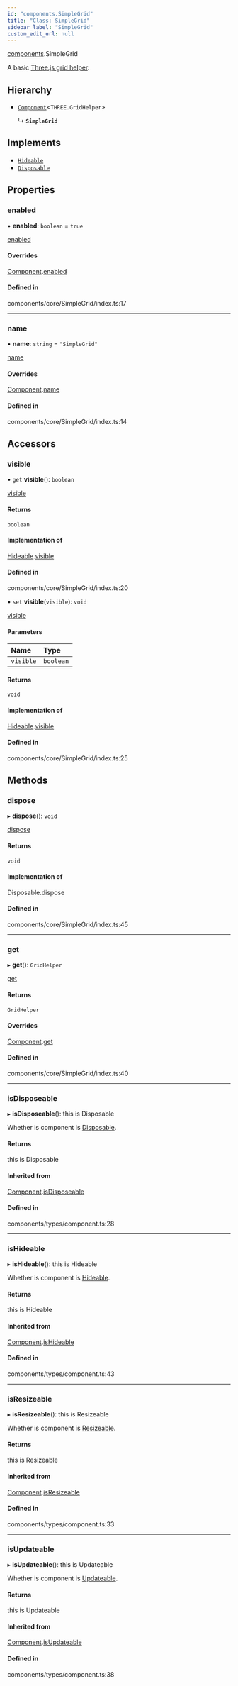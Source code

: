 ```yaml
---
id: "components.SimpleGrid"
title: "Class: SimpleGrid"
sidebar_label: "SimpleGrid"
custom_edit_url: null
---
```


[components](../modules/components.md).SimpleGrid

A basic
[Three.js grid helper](https://threejs.org/docs/#api/en/helpers/GridHelper).

## Hierarchy

- [`Component`](components.Component.md)<`THREE.GridHelper`\>

  ↳ **`SimpleGrid`**

## Implements

- [`Hideable`](../interfaces/components.Hideable.md)
- [`Disposable`](../interfaces/components.Disposable.md)

## Properties

### enabled

• **enabled**: `boolean` = `true`

[enabled](components.Component.md#enabled)

#### Overrides

[Component](components.Component.md).[enabled](components.Component.md#enabled)

#### Defined in

components/core/SimpleGrid/index.ts:17

___

### name

• **name**: `string` = `"SimpleGrid"`

[name](components.Component.md#name)

#### Overrides

[Component](components.Component.md).[name](components.Component.md#name)

#### Defined in

components/core/SimpleGrid/index.ts:14

## Accessors

### visible

• `get` **visible**(): `boolean`

[visible](../interfaces/components.Hideable.md#visible)

#### Returns

`boolean`

#### Implementation of

[Hideable](../interfaces/components.Hideable.md).[visible](../interfaces/components.Hideable.md#visible)

#### Defined in

components/core/SimpleGrid/index.ts:20

• `set` **visible**(`visible`): `void`

[visible](../interfaces/components.Hideable.md#visible)

#### Parameters

| Name | Type |
| :------ | :------ |
| `visible` | `boolean` |

#### Returns

`void`

#### Implementation of

[Hideable](../interfaces/components.Hideable.md).[visible](../interfaces/components.Hideable.md#visible)

#### Defined in

components/core/SimpleGrid/index.ts:25

## Methods

### dispose

▸ **dispose**(): `void`

[dispose](../interfaces/components.Disposable.md#dispose)

#### Returns

`void`

#### Implementation of

Disposable.dispose

#### Defined in

components/core/SimpleGrid/index.ts:45

___

### get

▸ **get**(): `GridHelper`

[get](components.Component.md#get)

#### Returns

`GridHelper`

#### Overrides

[Component](components.Component.md).[get](components.Component.md#get)

#### Defined in

components/core/SimpleGrid/index.ts:40

___

### isDisposeable

▸ **isDisposeable**(): this is Disposable

Whether is component is [Disposable](../interfaces/components.Disposable.md).

#### Returns

this is Disposable

#### Inherited from

[Component](components.Component.md).[isDisposeable](components.Component.md#isdisposeable)

#### Defined in

components/types/component.ts:28

___

### isHideable

▸ **isHideable**(): this is Hideable

Whether is component is [Hideable](../interfaces/components.Hideable.md).

#### Returns

this is Hideable

#### Inherited from

[Component](components.Component.md).[isHideable](components.Component.md#ishideable)

#### Defined in

components/types/component.ts:43

___

### isResizeable

▸ **isResizeable**(): this is Resizeable

Whether is component is [Resizeable](../interfaces/components.Resizeable.md).

#### Returns

this is Resizeable

#### Inherited from

[Component](components.Component.md).[isResizeable](components.Component.md#isresizeable)

#### Defined in

components/types/component.ts:33

___

### isUpdateable

▸ **isUpdateable**(): this is Updateable

Whether is component is [Updateable](../interfaces/components.Updateable.md).

#### Returns

this is Updateable

#### Inherited from

[Component](components.Component.md).[isUpdateable](components.Component.md#isupdateable)

#### Defined in

components/types/component.ts:38

